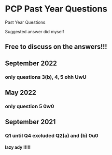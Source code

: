 # PCP Past Year Questions
Past Year Questions

Suggested answer did myself
## Free to discuss on the answers!!!

## September 2022
### only questions 3(b), 4, 5 ohh UwU

## May 2022
### only question 5 0w0

## September 2021
### Q1 until Q4 excluded Q2(a) and (b) 0u0
#### lazy ady !!!!!
